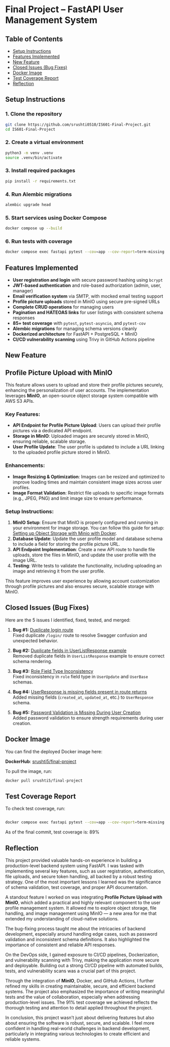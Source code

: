 # Final Project – FastAPI User Management System

## Table of Contents

- [Setup Instructions](#setup-instructions)
- [Features Implemented](#features-implemented)
- [New Feature](#new-feature)
- [Closed Issues (Bug Fixes)](#closed-issues-bug-fixes)
- [Docker Image](#docker-image)
- [Test Coverage Report](#test-coverage-report)
- [Reflection](#reflection)


## Setup Instructions

### 1. Clone the repository

```bash
git clone https://github.com/srushti0510/IS601-Final-Project.git
cd IS601-Final-Project
```

### 2. Create a virtual environment

```bash
python3 -m venv .venv
source .venv/bin/activate
```
### 3. Install required packages

```bash
pip install -r requirements.txt
```
### 4. Run Alembic migrations

```bash
alembic upgrade head
```
### 5. Start services using Docker Compose

```bash
docker compose up --build
```

### 6. Run tests with coverage

```bash
docker compose exec fastapi pytest --cov=app --cov-report=term-missing
```

## Features Implemented

-  **User registration and login** with secure password hashing using `bcrypt`
-  **JWT-based authentication** and role-based authorization (admin, user, manager)
-  **Email verification system** via SMTP, with mocked email testing support
-  **Profile picture uploads** stored in MinIO using secure pre-signed URLs
-  **Complete CRUD operations** for managing users
-  **Pagination and HATEOAS links** for user listings with consistent schema responses
-  **85+ test coverage** with `pytest`, `pytest-asyncio`, and `pytest-cov`
-  **Alembic migrations** for managing schema versions cleanly
-  **Dockerized architecture** for FastAPI + PostgreSQL + MinIO
-  **CI/CD vulnerability scanning** using Trivy in GitHub Actions pipeline

## New Feature

## Profile Picture Upload with MinIO

This feature allows users to upload and store their profile pictures securely, enhancing the personalization of user accounts. The implementation leverages **MinIO**, an open-source object storage system compatible with AWS S3 APIs.

### Key Features:
- **API Endpoint for Profile Picture Upload**: Users can upload their profile pictures via a dedicated API endpoint.
- **Storage in MinIO**: Uploaded images are securely stored in MinIO, ensuring reliable, scalable storage.
- **User Profile Update**: The user profile is updated to include a URL linking to the uploaded profile picture stored in MinIO.

### Enhancements:
- **Image Resizing & Optimization**: Images can be resized and optimized to improve loading times and maintain consistent image sizes across user profiles.
- **Image Format Validation**: Restrict file uploads to specific image formats (e.g., JPEG, PNG) and limit image size to ensure performance.


### Setup Instructions:

1. **MinIO Setup**: Ensure that MinIO is properly configured and running in your environment for image storage. You can follow this guide for setup: [Setting up Object Storage with Minio with Docker](https://kodekloud.com/community/t/setting-up-object-storage-with-minio-with-docker/336624).
2. **Database Update**: Update the user profile model and database schema to include a field for storing the profile picture URL.
3. **API Endpoint Implementation**: Create a new API route to handle file uploads, store the files in MinIO, and update the user profile with the image URL.
4. **Testing**: Write tests to validate the functionality, including uploading an image and retrieving it from the user profile.

This feature improves user experience by allowing account customization through profile pictures and also ensures secure, scalable storage with MinIO.

## Closed Issues (Bug Fixes)

Here are the 5 issues I identified, fixed, tested, and merged:

1. **Bug #1:** [Duplicate login route](<https://github.com/srushti0510/IS601-Final-Project/issues/1>)  
   Fixed duplicate `/login/` route to resolve Swagger confusion and unexpected behavior.

2. **Bug #2:** [Duplicate fields in UserListResponse example](<https://github.com/srushti0510/IS601-Final-Project/issues/2>) <br>
   Removed duplicate fields in `UserListResponse` example to ensure correct schema rendering. 

3. **Bug #3:** [Role Field Type Inconsistency](<https://github.com/srushti0510/IS601-Final-Project/issues/3>) <br>
    Fixed inconsistency in `role` field type in `UserUpdate` and `UserBase` schemas.  

4. **Bug #4:** [UserResponse is missing fields present in route returns](<https://github.com/srushti0510/IS601-Final-Project/issues/4>) <br>
   Added missing fields (`created_at`, `updated_at`, etc.) to `UserResponse` schema.  

5. **Bug #5:** [Password Validation is Missing During User Creation](<https://github.com/srushti0510/IS601-Final-Project/issues/5>) <br>
   Added password validation to ensure strength requirements during user creation. 

## Docker Image

You can find the deployed Docker image here:

 **DockerHub**: [srushti5/final-project](https://hub.docker.com/repository/docker/srushti5/final-project/general)

To pull the image, run:

```bash
docker pull srushti5/final-project
```

## Test Coverage Report
To check test coverage, run:

```bash

docker compose exec fastapi pytest --cov=app --cov-report=term-missing
```
As of the final commit, test coverage is: 89%

## Reflection

This project provided valuable hands-on experience in building a production-level backend system using FastAPI. I was tasked with implementing several key features, such as user registration, authentication, file uploads, and secure token handling, all backed by a robust testing strategy. One of the most important lessons I learned was the significance of schema validation, test coverage, and proper API documentation.

A standout feature I worked on was integrating **Profile Picture Upload with MinIO**, which added a practical and highly relevant component to the user profile management system. It allowed me to explore object storage, file handling, and image management using MinIO — a new area for me that extended my understanding of cloud-native solutions.

The bug-fixing process taught me about the intricacies of backend development, especially around handling edge cases, such as password validation and inconsistent schema definitions. It also highlighted the importance of consistent and reliable API responses.

On the DevOps side, I gained exposure to CI/CD pipelines, Dockerization, and vulnerability scanning with Trivy, making the application more secure and deployable. Building out a strong CI/CD pipeline with automated builds, tests, and vulnerability scans was a crucial part of this project.

Through the integration of **MinIO**, Docker, and GitHub Actions, I further refined my skills in creating maintainable, secure, and efficient backend systems. The project also emphasized the importance of writing meaningful tests and the value of collaboration, especially when addressing production-level issues. The 91% test coverage we achieved reflects the thorough testing and attention to detail applied throughout the project.

In conclusion, this project wasn’t just about delivering features but also about ensuring the software is robust, secure, and scalable. I feel more confident in handling real-world challenges in backend development, particularly in integrating various technologies to create efficient and reliable systems.




